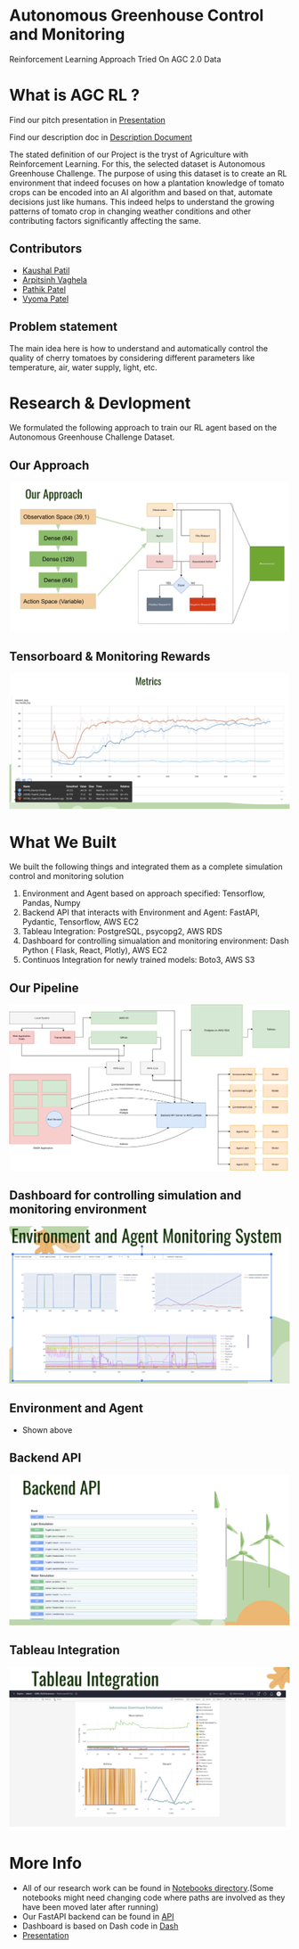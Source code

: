 # Autonomous Greenhouse Control and Monitoring

Reinforcement Learning Approach Tried On AGC 2.0 Data

# What is AGC RL ?

Find our pitch presentation in [Presentation](./AOBD_AutonomousGreenhouseControl.pdf)

Find our description doc in [Description Document](./AGCDescriptionDoc.pdf)

The stated definition of our Project is the tryst of Agriculture with Reinforcement Learning. For this, the selected dataset is Autonomous Greenhouse Challenge. The purpose of using this dataset is to create an RL environment that indeed focuses on how a plantation knowledge of tomato crops can be encoded into an AI algorithm and based on that, automate decisions just like humans. This indeed helps to understand the growing patterns of tomato crop in changing weather conditions and other contributing factors significantly affecting the same.

## Contributors
- [Kaushal Patil](https://github.com/Kaushal1011)
- [Arpitsinh Vaghela](https://github.com/arpitvaghela)
- [Pathik Patel](https://github.com/pathikpatel-ml)
- [Vyoma Patel](https://github.com/nerdyvyoma136)

## Problem statement

The main idea here is how to understand and automatically control the quality of cherry tomatoes by considering different parameters like temperature, air, water supply, light, etc.

# Research & Devlopment

We formulated the following approach to train our RL agent based on the Autonomous Greenhouse Challenge Dataset.

## Our Approach

![](./flowchartsandss/OurApproach.png)

## Tensorboard & Monitoring Rewards

![](./flowchartsandss/TensorboardTrainMetrics.png)

# What We Built

We built the following things and integrated them as a complete simulation control and monitoring solution

1. Environment and Agent based on approach specified: Tensorflow, Pandas, Numpy
2. Backend API that interacts with Environment and Agent: FastAPI, Pydantic, Tensorflow, AWS EC2
3. Tableau Integration: PostgreSQL, psycopg2, AWS RDS
4. Dashboard for controlling simualation and monitoring environment: Dash Python ( Flask, React, Plotly), AWS EC2
5. Continuos Integration for newly trained models: Boto3, AWS S3

## Our Pipeline

![](./flowchartsandss/AGC_Pipeline.png)

## Dashboard for controlling simulation and monitoring environment

![](./flowchartsandss/DashFE.png)

## Environment and Agent

- Shown above
  
## Backend API

![](./flowchartsandss/BackendApi.png)

## Tableau Integration

![](./flowchartsandss/Tableau.png)

# More Info

- All of our research work can be found in [Notebooks directory](/notebooks).(Some notebooks might need changing code where paths are involved as they have been moved later after running)
- Our FastAPI backend can be found in [API](./AGC_API)
- Dashboard is based on Dash code in [Dash](./dashFe/app.py)
- [Presentation](./AOBD_AutonomousGreenhouseControl.pdf)
